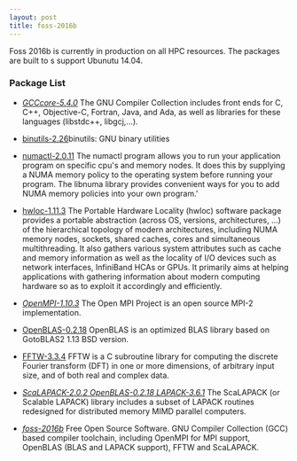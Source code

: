 ```yaml
---
layout: post
title: foss-2016b
---
```


Foss 2016b is currently in production on all HPC resources.  The packages are built to s
support Ubunutu 14.04.

### Package List
 * [*GCCcore-5.4.0*](http://gcc.gnu.org/) The GNU Compiler Collection includes front ends for C, C++, Objective-C, Fortran, Java, and Ada,
 as well as libraries for these languages (libstdc++, libgcj,...).

 * [binutils-2.26](http://directory.fsf.org/project/binutils/)binutils: GNU binary utilities
 * [numactl-2.0.11](http://oss.sgi.com/projects/libnuma/) The numactl program allows you to run your application program on specific cpu's and memory nodes.
 It does this by supplying a NUMA memory policy to the operating system before running your program.
 The libnuma library provides convenient ways for you to add NUMA memory policies into your own program.'
 * [hwloc-1.11.3](http://www.open-mpi.org/projects/hwloc/) The Portable Hardware Locality (hwloc) software package provides a portable abstraction
 (across OS, versions, architectures, ...) of the hierarchical topology of modern architectures, including
 NUMA memory nodes, sockets, shared caches, cores and simultaneous multithreading. It also gathers various
 system attributes such as cache and memory information as well as the locality of I/O devices such as
 network interfaces, InfiniBand HCAs or GPUs. It primarily aims at helping applications with gathering
 information about modern computing hardware so as to exploit it accordingly and efficiently.
 * [*OpenMPI-1.10.3*](http://www.open-mpi.org/) The Open MPI Project is an open source MPI-2 implementation.
 * [OpenBLAS-0.2.18](http://xianyi.github.com/OpenBLAS/) OpenBLAS is an optimized BLAS library based on GotoBLAS2 1.13 BSD version.
 * [FFTW-3.3.4](http://www.fftw.org) FFTW is a C subroutine library for computing the discrete Fourier transform (DFT)
 in one or more dimensions, of arbitrary input size, and of both real and complex data.
 * [*ScaLAPACK-2.0.2 OpenBLAS-0.2.18 LAPACK-3.6.1*](http://www.netlib.org/scalapack/) The ScaLAPACK (or Scalable LAPACK) library includes a subset of LAPACK routines redesigned for distributed memory MIMD parallel computers.
 * [*foss-2016b*](https://github.com/easybuilders/easybuild-easyconfigs/blob/afb34474f4d35d4676b4e5d1cbd94c8e0c978afe/easybuild/easyconfigs/f/foss/foss-2016b.eb) Free Open Source Software. GNU Compiler Collection (GCC) based compiler toolchain, including
 OpenMPI for MPI support, OpenBLAS (BLAS and LAPACK support), FFTW and ScaLAPACK.
